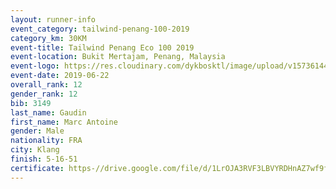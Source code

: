 ```yaml
--- 
layout: runner-info 
event_category: tailwind-penang-100-2019 
category_km: 30KM 
event-title: Tailwind Penang Eco 100 2019 
event-location: Bukit Mertajam, Penang, Malaysia 
event-logo: https://res.cloudinary.com/dykbosktl/image/upload/v1573614442/Logo/Logo_gqlzi3.jpg 
event-date: 2019-06-22 
overall_rank: 12
gender_rank: 12
bib: 3149
last_name: Gaudin
first_name: Marc Antoine
gender: Male
nationality: FRA
city: Klang
finish: 5-16-51
certificate: https-//drive.google.com/file/d/1LrOJA3RVF3LBVYRDHnAZ7wf9fwg85u1/view?usp=sharing
--- 
```

